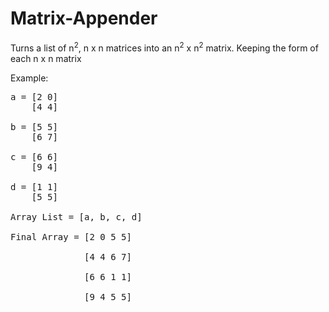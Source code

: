 # Matrix-Appender
Turns a list of n<sup>2</sup>, n x n matrices into an n<sup>2</sup> x n<sup>2</sup> matrix. Keeping the form of each n x n matrix

Example:

<pre>
a = [2 0]  
    [4 4]                

b = [5 5]
    [6 7]

c = [6 6]
    [9 4]

d = [1 1]
    [5 5]

Array List = [a, b, c, d]

Final Array = [2 0 5 5]<br/>
              [4 4 6 7]<br/>
              [6 6 1 1]<br/>
              [9 4 5 5]<br/>
</pre>

